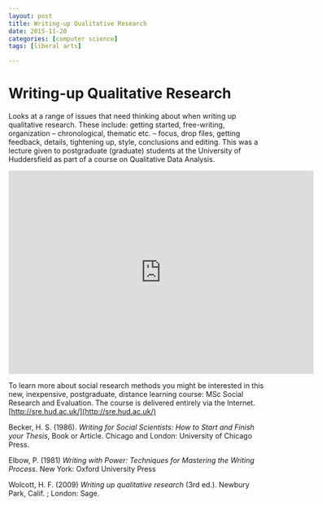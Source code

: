 ```yaml
---
layout: post
title: Writing-up Qualitative Research
date: 2015-11-20
categories: [computer science]
tags: [liberal arts]

---
```


# Writing-up Qualitative Research

Looks at a range of issues that need thinking about when writing up qualitative research. These include: getting started, free-writing, organization – chronological, thematic etc. – focus, drop files, getting feedback, details, tightening up, style, conclusions and editing. This was a lecture given to postgraduate (graduate) students at the University of Huddersfield as part of a course on Qualitative Data Analysis.

<iframe width="600" height="400" src="https://www.youtube.com/embed/lFj2ucSP2jc" frameborder="0" allowfullscreen></iframe>

To learn more about social research methods you might be interested in this new, inexpensive, postgraduate, distance learning course: MSc Social Research and Evaluation. The course is delivered entirely via the Internet. [http://sre.hud.ac.uk/](http://sre.hud.ac.uk/)

Becker, H. S. (1986). *Writing for Social Scientists: How to Start and Finish your Thesis*, Book or Article. Chicago and London: University of Chicago Press.

Elbow, P. (1981) *Writing with Power: Techniques for Mastering the Writing Process*. New York: Oxford University Press

Wolcott, H. F. (2009) *Writing up qualitative research* (3rd ed.). Newbury Park, Calif. ; London: Sage.